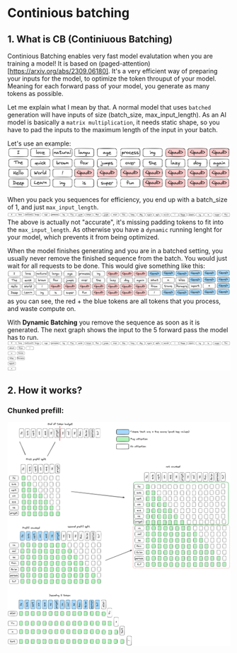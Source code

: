 # Continious batching

## 1. What is CB (Continiuous Batching)
Continious Batching enables very fast model evalutation when you are training a model! It is based on (paged-attention)[https://arxiv.org/abs/2309.06180]. It's a very efficient way of preparing your inputs for the model, to optimize the token throuput of your model. Meaning for each forward pass of your model, you generate as many tokens as possible. 

Let me explain what I mean by that.
A normal model that uses `batched` generation will have inputs of size (batch_size, max_input_length). As an AI model is basically a `matrix multiplication`, it needs static shape, so you have to pad the inputs to the maximum length of the input in your batch.

Let's use an example:
![batched image](image.png)

When you pack you sequences for efficiency, you end up with a batch_size of 1, and just `max_input_length`. 
![ragged inputs](image-1.png)
The above is actually not "accurate", it's missing padding tokens to fit into the `max_input_length`. 
As otherwise you have a `dynamic` running lenght for your model, which prevents it from being optimized.

When the model finishes generating and you are in a batched setting, you usually never remove the finished sequence from the batch. You would just wait for all requests to be done. This would give something like this:
![batched-generation](image-2.png)
as you can see, the red + the blue tokens are all tokens that you process, and waste compute on.

With **Dynamic Batching** you remove the sequence as soon as it is generated. The next graph shows the input to the 5 forward pass the model has to run.
![cb-generation](image-3.png)


## 2. How it works?

### Chunked prefill:
![chunked-prefill](image-4.png)